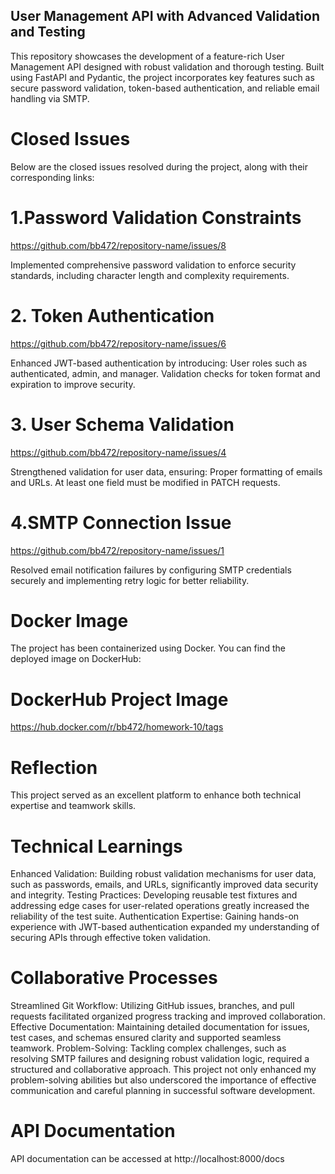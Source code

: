## User Management API with Advanced Validation and Testing

This repository showcases the development of a feature-rich User Management API designed with robust validation and thorough testing. Built using FastAPI and Pydantic, the project incorporates key features such as secure password validation, token-based authentication, and reliable email handling via SMTP.

# Closed Issues

Below are the closed issues resolved during the project, along with their corresponding links:

# 1.Password Validation Constraints

https://github.com/bb472/repository-name/issues/8

Implemented comprehensive password validation to enforce security standards, including character length and complexity requirements.

# 2. Token Authentication

https://github.com/bb472/repository-name/issues/6

Enhanced JWT-based authentication by introducing:
User roles such as authenticated, admin, and manager.
Validation checks for token format and expiration to improve security.

# 3. User Schema Validation

https://github.com/bb472/repository-name/issues/4

Strengthened validation for user data, ensuring:
Proper formatting of emails and URLs.
At least one field must be modified in PATCH requests.

# 4.SMTP Connection Issue

https://github.com/bb472/repository-name/issues/1

Resolved email notification failures by configuring SMTP credentials securely and implementing retry logic for better reliability.


# Docker Image

The project has been containerized using Docker. You can find the deployed image on DockerHub:
# DockerHub Project Image
https://hub.docker.com/r/bb472/homework-10/tags

# Reflection
This project served as an excellent platform to enhance both technical expertise and teamwork skills.

# Technical Learnings
Enhanced Validation: Building robust validation mechanisms for user data, such as passwords, emails, and URLs, significantly improved data security and integrity.
Testing Practices: Developing reusable test fixtures and addressing edge cases for user-related operations greatly increased the reliability of the test suite.
Authentication Expertise: Gaining hands-on experience with JWT-based authentication expanded my understanding of securing APIs through effective token validation.

# Collaborative Processes
Streamlined Git Workflow: Utilizing GitHub issues, branches, and pull requests facilitated organized progress tracking and improved collaboration.
Effective Documentation: Maintaining detailed documentation for issues, test cases, and schemas ensured clarity and supported seamless teamwork.
Problem-Solving: Tackling complex challenges, such as resolving SMTP failures and designing robust validation logic, required a structured and collaborative approach.
This project not only enhanced my problem-solving abilities but also underscored the importance of effective communication and careful planning in successful software development.

# API Documentation
API documentation can be accessed at http://localhost:8000/docs
